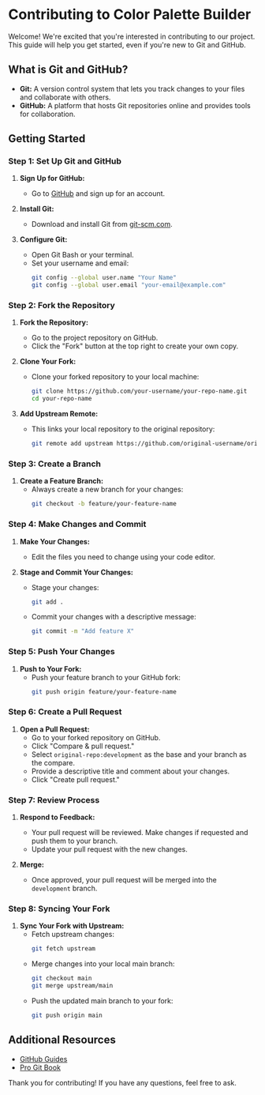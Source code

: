 ﻿# Contributing to Color Palette Builder

Welcome! We're excited that you're interested in contributing to our project. This guide will help you get started, even if you're new to Git and GitHub.

## What is Git and GitHub?

- **Git:** A version control system that lets you track changes to your files and collaborate with others.
- **GitHub:** A platform that hosts Git repositories online and provides tools for collaboration.

## Getting Started

### Step 1: Set Up Git and GitHub

1. **Sign Up for GitHub:**
   - Go to [GitHub](https://github.com/) and sign up for an account.

2. **Install Git:**
   - Download and install Git from [git-scm.com](https://git-scm.com/).

3. **Configure Git:**
   - Open Git Bash or your terminal.
   - Set your username and email:
     ```sh
     git config --global user.name "Your Name"
     git config --global user.email "your-email@example.com"
     ```

### Step 2: Fork the Repository

1. **Fork the Repository:**
   - Go to the project repository on GitHub.
   - Click the "Fork" button at the top right to create your own copy.

2. **Clone Your Fork:**
   - Clone your forked repository to your local machine:
     ```sh
     git clone https://github.com/your-username/your-repo-name.git
     cd your-repo-name
     ```

3. **Add Upstream Remote:**
   - This links your local repository to the original repository:
     ```sh
     git remote add upstream https://github.com/original-username/original-repo-name.git
     ```

### Step 3: Create a Branch

1. **Create a Feature Branch:**
   - Always create a new branch for your changes:
     ```sh
     git checkout -b feature/your-feature-name
     ```

### Step 4: Make Changes and Commit

1. **Make Your Changes:**
   - Edit the files you need to change using your code editor.

2. **Stage and Commit Your Changes:**
   - Stage your changes:
     ```sh
     git add .
     ```
   - Commit your changes with a descriptive message:
     ```sh
     git commit -m "Add feature X"
     ```

### Step 5: Push Your Changes

1. **Push to Your Fork:**
   - Push your feature branch to your GitHub fork:
     ```sh
     git push origin feature/your-feature-name
     ```

### Step 6: Create a Pull Request

1. **Open a Pull Request:**
   - Go to your forked repository on GitHub.
   - Click "Compare & pull request."
   - Select `original-repo:development` as the base and your branch as the compare.
   - Provide a descriptive title and comment about your changes.
   - Click "Create pull request."

### Step 7: Review Process

1. **Respond to Feedback:**
   - Your pull request will be reviewed. Make changes if requested and push them to your branch.
   - Update your pull request with the new changes.

2. **Merge:**
   - Once approved, your pull request will be merged into the `development` branch.

### Step 8: Syncing Your Fork

1. **Sync Your Fork with Upstream:**
   - Fetch upstream changes:
     ```sh
     git fetch upstream
     ```
   - Merge changes into your local main branch:
     ```sh
     git checkout main
     git merge upstream/main
     ```
   - Push the updated main branch to your fork:
     ```sh
     git push origin main
     ```

## Additional Resources

- [GitHub Guides](https://guides.github.com/)
- [Pro Git Book](https://git-scm.com/book/en/v2)

Thank you for contributing! If you have any questions, feel free to ask.

